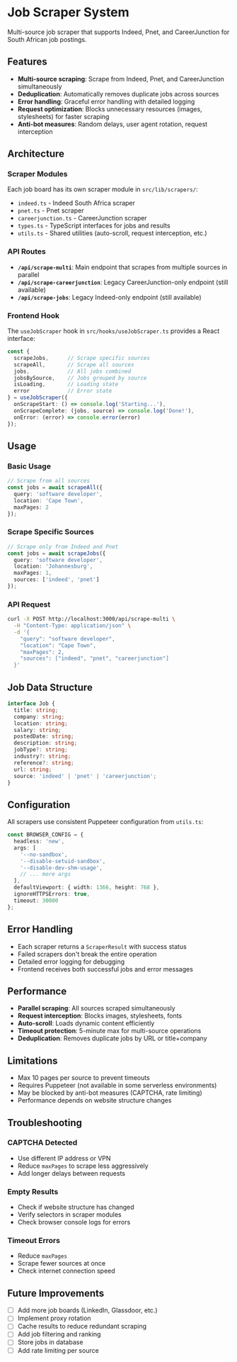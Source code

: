 # Job Scraper System

Multi-source job scraper that supports Indeed, Pnet, and CareerJunction for South African job postings.

## Features

- **Multi-source scraping**: Scrape from Indeed, Pnet, and CareerJunction simultaneously
- **Deduplication**: Automatically removes duplicate jobs across sources
- **Error handling**: Graceful error handling with detailed logging
- **Request optimization**: Blocks unnecessary resources (images, stylesheets) for faster scraping
- **Anti-bot measures**: Random delays, user agent rotation, request interception

## Architecture

### Scraper Modules

Each job board has its own scraper module in `src/lib/scrapers/`:

- `indeed.ts` - Indeed South Africa scraper
- `pnet.ts` - Pnet scraper
- `careerjunction.ts` - CareerJunction scraper
- `types.ts` - TypeScript interfaces for jobs and results
- `utils.ts` - Shared utilities (auto-scroll, request interception, etc.)

### API Routes

- **`/api/scrape-multi`**: Main endpoint that scrapes from multiple sources in parallel
- **`/api/scrape-careerjunction`**: Legacy CareerJunction-only endpoint (still available)
- **`/api/scrape-jobs`**: Legacy Indeed-only endpoint (still available)

### Frontend Hook

The `useJobScraper` hook in `src/hooks/useJobScraper.ts` provides a React interface:

```typescript
const {
  scrapeJobs,      // Scrape specific sources
  scrapeAll,       // Scrape all sources
  jobs,            // All jobs combined
  jobsBySource,    // Jobs grouped by source
  isLoading,       // Loading state
  error            // Error state
} = useJobScraper({
  onScrapeStart: () => console.log('Starting...'),
  onScrapeComplete: (jobs, source) => console.log('Done!'),
  onError: (error) => console.error(error)
});
```

## Usage

### Basic Usage

```typescript
// Scrape from all sources
const jobs = await scrapeAll({
  query: 'software developer',
  location: 'Cape Town',
  maxPages: 2
});
```

### Scrape Specific Sources

```typescript
// Scrape only from Indeed and Pnet
const jobs = await scrapeJobs({
  query: 'software developer',
  location: 'Johannesburg',
  maxPages: 1,
  sources: ['indeed', 'pnet']
});
```

### API Request

```bash
curl -X POST http://localhost:3000/api/scrape-multi \
  -H "Content-Type: application/json" \
  -d '{
    "query": "software developer",
    "location": "Cape Town",
    "maxPages": 2,
    "sources": ["indeed", "pnet", "careerjunction"]
  }'
```

## Job Data Structure

```typescript
interface Job {
  title: string;
  company: string;
  location: string;
  salary: string;
  postedDate: string;
  description: string;
  jobType?: string;
  industry?: string;
  reference?: string;
  url: string;
  source: 'indeed' | 'pnet' | 'careerjunction';
}
```

## Configuration

All scrapers use consistent Puppeteer configuration from `utils.ts`:

```typescript
const BROWSER_CONFIG = {
  headless: 'new',
  args: [
    '--no-sandbox',
    '--disable-setuid-sandbox',
    '--disable-dev-shm-usage',
    // ... more args
  ],
  defaultViewport: { width: 1366, height: 768 },
  ignoreHTTPSErrors: true,
  timeout: 30000
};
```

## Error Handling

- Each scraper returns a `ScraperResult` with success status
- Failed scrapers don't break the entire operation
- Detailed error logging for debugging
- Frontend receives both successful jobs and error messages

## Performance

- **Parallel scraping**: All sources scraped simultaneously
- **Request interception**: Blocks images, stylesheets, fonts
- **Auto-scroll**: Loads dynamic content efficiently
- **Timeout protection**: 5-minute max for multi-source operations
- **Deduplication**: Removes duplicate jobs by URL or title+company

## Limitations

- Max 10 pages per source to prevent timeouts
- Requires Puppeteer (not available in some serverless environments)
- May be blocked by anti-bot measures (CAPTCHA, rate limiting)
- Performance depends on website structure changes

## Troubleshooting

### CAPTCHA Detected
- Use different IP address or VPN
- Reduce `maxPages` to scrape less aggressively
- Add longer delays between requests

### Empty Results
- Check if website structure has changed
- Verify selectors in scraper modules
- Check browser console logs for errors

### Timeout Errors
- Reduce `maxPages`
- Scrape fewer sources at once
- Check internet connection speed

## Future Improvements

- [ ] Add more job boards (LinkedIn, Glassdoor, etc.)
- [ ] Implement proxy rotation
- [ ] Cache results to reduce redundant scraping
- [ ] Add job filtering and ranking
- [ ] Store jobs in database
- [ ] Add rate limiting per source
